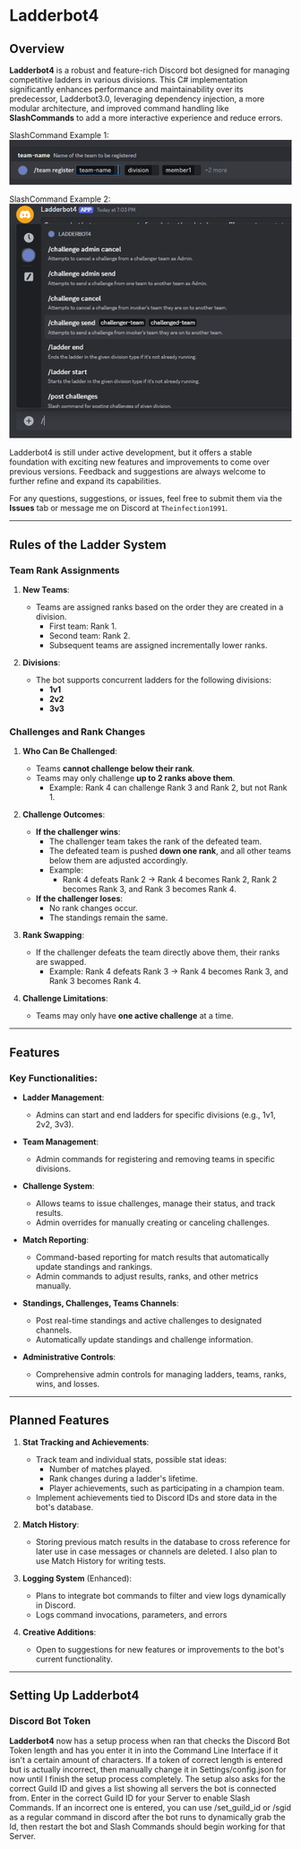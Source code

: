 # Ladderbot4

## Overview
**Ladderbot4** is a robust and feature-rich Discord bot designed for managing competitive ladders in various divisions. This C# implementation significantly enhances performance and maintainability over its predecessor, Ladderbot3.0, leveraging dependency injection, a more modular architecture, and improved command handling like **SlashCommands** to add a more interactive experience and reduce errors.

SlashCommand Example 1: ![SlashCommand Example 1](examples/example1.png)

SlashCommand Example 2: ![SlashCommand Example 2](examples/example2.png)

Ladderbot4 is still under active development, but it offers a stable foundation with exciting new features and improvements to come over previous versions. Feedback and suggestions are always welcome to further refine and expand its capabilities.

For any questions, suggestions, or issues, feel free to submit them via the **Issues** tab or message me on Discord at `Theinfection1991`.

---

## Rules of the Ladder System

### Team Rank Assignments
1. **New Teams**:
   - Teams are assigned ranks based on the order they are created in a division.
     - First team: Rank 1.
     - Second team: Rank 2.
     - Subsequent teams are assigned incrementally lower ranks.
   
2. **Divisions**:
   - The bot supports concurrent ladders for the following divisions:
     - **1v1**
     - **2v2**
     - **3v3**

### Challenges and Rank Changes
1. **Who Can Be Challenged**:
   - Teams **cannot challenge below their rank**.
   - Teams may only challenge **up to 2 ranks above them**.
     - Example: Rank 4 can challenge Rank 3 and Rank 2, but not Rank 1.

2. **Challenge Outcomes**:
   - **If the challenger wins**:
     - The challenger team takes the rank of the defeated team.
     - The defeated team is pushed **down one rank**, and all other teams below them are adjusted accordingly.
     - Example:
       - Rank 4 defeats Rank 2 → Rank 4 becomes Rank 2, Rank 2 becomes Rank 3, and Rank 3 becomes Rank 4.
   - **If the challenger loses**:
     - No rank changes occur.
     - The standings remain the same.

3. **Rank Swapping**:
   - If the challenger defeats the team directly above them, their ranks are swapped.
     - Example: Rank 4 defeats Rank 3 → Rank 4 becomes Rank 3, and Rank 3 becomes Rank 4.

4. **Challenge Limitations**:
   - Teams may only have **one active challenge** at a time.

---

## Features

### Key Functionalities:

- **Ladder Management**:
  - Admins can start and end ladders for specific divisions (e.g., 1v1, 2v2, 3v3).

- **Team Management**:
  - Admin commands for registering and removing teams in specific divisions.

- **Challenge System**:
  - Allows teams to issue challenges, manage their status, and track results.
  - Admin overrides for manually creating or canceling challenges.

- **Match Reporting**:
  - Command-based reporting for match results that automatically update standings and rankings.
  - Admin commands to adjust results, ranks, and other metrics manually.

- **Standings, Challenges, Teams Channels**:
  - Post real-time standings and active challenges to designated channels.
  - Automatically update standings and challenge information.

- **Administrative Controls**:
  - Comprehensive admin controls for managing ladders, teams, ranks, wins, and losses.

---

## Planned Features

1. **Stat Tracking and Achievements**:
   - Track team and individual stats, possible stat ideas:
     - Number of matches played.
     - Rank changes during a ladder's lifetime.
     - Player achievements, such as participating in a champion team.
   - Implement achievements tied to Discord IDs and store data in the bot's database.

2. **Match History**:
   - Storing previous match results in the database to cross reference for later use in case messages or channels are deleted. I also plan to use Match History for writing tests.

3. **Logging System** (Enhanced):
   - Plans to integrate bot commands to filter and view logs dynamically in Discord.
   - Logs command invocations, parameters, and errors
     
5. **Creative Additions**:
   - Open to suggestions for new features or improvements to the bot's current functionality.

---

## Setting Up Ladderbot4

### Discord Bot Token
**Ladderbot4** now has a setup process when ran that checks the Discord Bot Token length and has you enter it in into the Command Line Interface if it isn't a certain amount of characters. If a token of correct length is entered but is actually incorrect, then manually change it in Settings/config.json for now until I finish the setup process completely. The setup also asks for the correct Guild ID and gives a list showing all servers the bot is connected from. Enter in the correct Guild ID for your Server to enable Slash Commands. If an incorrect one is entered, you can use /set_guild_id or /sgid as a regular command in discord after the bot runs to dynamically grab the Id, then restart the bot and Slash Commands should begin working for that Server.
